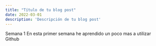 ```yaml
---
title: "Título de tu blog post"
date: 2022-03-01
description: 'Descripción de tu blog post'
---
```


Semana 1
En esta primer semana he aprendido un poco mas a utilizar Github
